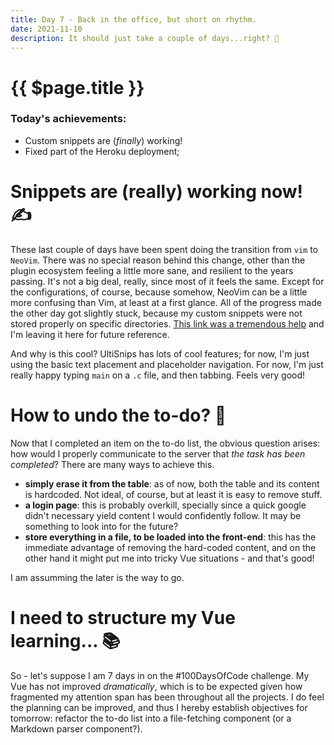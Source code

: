```yaml
---
title: Day 7 - Back in the office, but short on rhythm.
date: 2021-11-10
description: It should just take a couple of days...right? 🥴
---
```


# {{ $page.title }}

### Today's achievements:
- Custom snippets are (*finally*) working!
- Fixed part of the Heroku deployment;

# Snippets are (really) working now! ✍️

These last couple of days have been spent doing the transition from `vim` to `NeoVim`. There was no special reason behind this change, other than the plugin ecosystem feeling a little more sane, and resilient to the years passing. It's not a big deal, really, since most of it feels the same. Except for the configurations, of course, because somehow, NeoVim can be a little more confusing than Vim, at least at a first glance. All of the progress made the other day got slightly stuck, because my custom snippets were not stored properly on specific directories. [This link was a tremendous help](https://jdhao.github.io/2019/04/17/neovim_snippet_s1/) and I'm leaving it here for future reference.

And why is this cool? UltiSnips has lots of cool features; for now, I'm just using the basic text placement and placeholder navigation. For now, I'm just really happy typing `main` on a `.c` file, and then tabbing. Feels very good!

# How to undo the to-do? 🤔

Now that I completed an item on the to-do list, the obvious question arises: how would I properly communicate to the server that *the task has been completed*? There are many ways to achieve this. 
- **simply erase it from the table**: as of now, both the table and its content is hardcoded. Not ideal, of course, but at least it is easy to remove stuff.
- **a login page**: this is probably overkill, specially since a quick google didn't necessary yield content I would confidently follow. It may be something to look into for the future?
- **store everything in a file, to be loaded into the front-end**: this has the immediate advantage of removing the hard-coded content, and on the other hand it might put me into tricky Vue situations - and that's good! 

I am assumming the later is the way to go. 

# I need to structure my Vue learning... 📚

So - let's suppose I am 7 days in on the #100DaysOfCode challenge. My Vue has not improved *dramatically*, which is to be expected given how fragmented my attention span has been throughout all the projects. I do feel the planning can be improved, and thus I hereby establish objectives for tomorrow: refactor the to-do list into a file-fetching component (or a Markdown parser component?).
